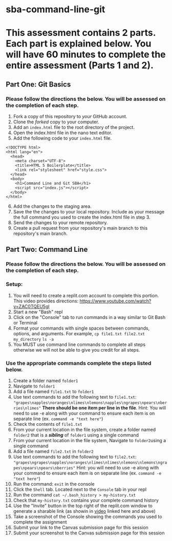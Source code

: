 # sba-command-line-git

# This assessment contains 2 parts. Each part is explained below. You will have 60 minutes to complete the entire assessment (Parts 1 and 2).

## Part One: Git Basics

### Please follow the directions the below. You will be assessed on the completion of each step.

1. Fork a copy of this repository to _your_ GitHub account. 
2. Clone the _forked_ copy to your computer.
3. Add an `index.html` file to the root directory of the project.
4. Open the index.html file in the nano text editor.
5. Add the following code to your `index.html` file.

````
<!DOCTYPE html>
<html lang="en">
  <head>
    <meta charset="UTF-8">
    <title>HTML 5 Boilerplate</title>
    <link rel="stylesheet" href="style.css">
  </head>
  <body>
    <h1>Command Line and Git SBA</h1>
	<script src="index.js"></script>
  </body>
</html>

````
6. Add the changes to the staging area.
7. Save the the changes to your local repository. Include as your message the full command you used to create the index.html file in step 3.
8. Send the changes to your remote repository.
9. Create a pull request from your repository's main branch to this repository's main branch.

## Part Two: Command Line

### Please follow the directions the below. You will be assessed on the completion of each step.

### Setup: 
1.  You will need to create a replit.com account to complete this portion. This video provides directions: https://www.youtube.com/watch?v=ZAC0TQEU5gI
2. Start a new "Bash" repl
3. Click on the "Console" tab to run commands in a way similar to Git Bash or Terminal
4. Format your commands with single spaces between commands, options, and arguments. For example,  `cp file1.txt file2.txt my_directory` `ls -a`
5. You MUST use command line commands to complete all steps otherwise we will not be able to give you credit for all steps.

### Use the appropriate commands complete the steps listed below. 

1. Create a folder named `folder1`
2. Navigate to `folder1`
3. Add a file named `file1.txt` to `folder1`
4. Use text commands to add the following text to `file1.txt`: `"grapes\napples\noranges\nlimes\nlemons\napples\ngrapes\npears\nberries\nlimes"` <strong>There should be one item per line in the file</strong>. Hint: You will need to use -e along with your command to ensure each item is on separate line (ex. `command -e "text here"`)
5. Check the contents of `file1.txt`
6. From your current location in the file system, create a folder named `folder2` that is a **_sibling_** of `folder1` using a single command
7. From your current location in the file system, Navigate to `folder2`using a single command
8. Add a file named `file2.txt` in `folder2`
9. Use text commands to add the following text to `file2.txt`: `"grapes\ngrapes\napples\noranges\nlimes\nlimes\nlemons\nlemons\ngrapes\npears\npears\nberries"` Hint: you will need to use -e along with your command to ensure each item is on separate line (ex. `command -e "text here"`)
10. Run the command: `exit` in the console
11. Click the `Shell` tab. Located next to the `Console` tab in your repl
12. Run the command `cat ~/.bash_history > my-history.txt`
13. Check that `my-history.txt` contains your complete command history
14. Use the "Invite" button in the top right of the replit.com window to generate a sharable link (as showin in [video](https://www.youtube.com/watch?v=ZAC0TQEU5gI) linked here and above)
15. Take a screenshot of the Console showing the commands you used to complete the assignment
16. Submit your link to the Canvas submission page for this session
17. Submit your screenshot to the Canvas submission page for this session


